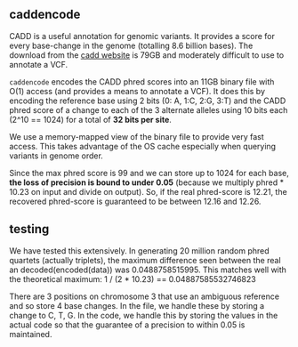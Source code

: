 caddencode
----------

CADD is a useful annotation for genomic variants. It provides a score for every
base-change in the genome (totalling 8.6 billion bases). The download from the
[cadd website](http://cadd.gs.washington.edu/) is 79GB and moderately difficult
to use to annotate a VCF.

`caddencode` encodes the CADD phred scores into an 11GB binary file with O(1)
access (and provides a means to annotate a VCF). It does this by encoding the
reference base using 2 bits (0: A, 1:C, 2:G, 3:T) and the CADD phred score of a
change to each of the 3 alternate alleles using 10 bits each (2^10 == 1024) for
a total of **32 bits per site**.

We use a memory-mapped view of the binary file to provide very fast access. This
takes advantage of the OS cache especially when querying variants in genome order.

Since the max phred score is 99 and we can store up to 1024 for each base, **the
loss of precision is bound to under 0.05** (because we multiply phred * 10.23 on input
and divide on output). So, if the real phred-score is 12.21, the recovered phred-score
is guaranteed to be between 12.16 and 12.26.

testing
-------

We have tested this extensively. In generating 20 million random
phred quartets (actually triplets), the maximum difference seen
between the real an decoded(encoded(data)) was 0.0488758515995.
This matches well with the theoretical maximum:
1 / (2 * 10.23) == 0.04887585532746823

There are 3 positions on chromosome 3 that use an ambiguous reference and so store
4 base changes. In the file, we handle these by storing a change to C, T, G. In the
code, we handle this by storing the values in the actual code so that the guarantee
of a precision to within 0.05 is maintained.
